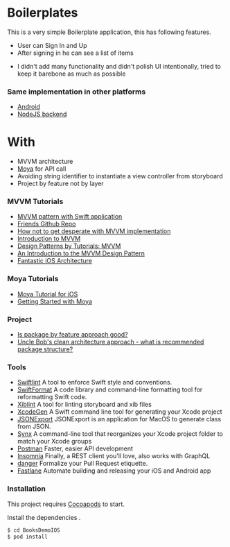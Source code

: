 # Boilerplates

This is a very simple Boilerplate application, this has following features.

  - User can Sign In and Up
  - After signing in he can see a list of items
  
  * I didn't add many functionality and didn't polish UI intentionally, tried to keep it barebone as much as possible 
  
  ### Same implementation in other platforms
   - [Android](https://github.com/simpleboilerplates/BooksDemoAndroid) 
   - [NodeJS backend](https://github.com/simpleboilerplates/BooksDemoNode) 

 
# With

  - MVVM architecture
  - [Moya](https://github.com/Moya/Moya) for API call
  - Avoiding string identifier to instantiate a view controller from storyboard
  - Project by feature not by layer

### MVVM Tutorials
  * [MVVM pattern with Swift application](http://swiftyjimmy.com/mvvm-with-swift-application-part1/)
  * [Friends Github Repo](https://github.com/JussiSuojanen/friends)
  * [How not to get desperate with MVVM implementation](https://medium.com/flawless-app-stories/how-to-use-a-model-view-viewmodel-architecture-for-ios-46963c67be1b)
  * [Introduction to MVVM](https://www.appcoda.com/mvvm-vs-mvc/)
  * [Design Patterns by Tutorials: MVVM](https://www.raywenderlich.com/34-design-patterns-by-tutorials-mvvm)
  * [ An Introduction to the MVVM Design Pattern](https://www.toptal.com/ios/swift-tutorial-introduction-to-mvvm)
  * [Fantastic iOS Architecture](https://github.com/onmyway133/fantastic-ios-architecture)

### Moya Tutorials

* [Moya Tutorial for iOS](https://www.raywenderlich.com/5121-moya-tutorial-for-ios-getting-started)
* [Getting Started with Moya](https://medium.com/flawless-app-stories/getting-started-with-moya-f559c406e990)

### Project 

* [Is package by feature approach good?](https://stackoverflow.com/questions/11733267/is-package-by-feature-approach-good)
* [Uncle Bob's clean architecture approach - what is recommended package structure?](https://stackoverflow.com/questions/46884449/uncle-bobs-clean-architecture-approach-what-is-recommended-package-structure)

### Tools
* [Swiftlint](https://github.com/realm/SwiftLint) A tool to enforce Swift style and conventions. 
* [SwiftFormat](https://github.com/nicklockwood/SwiftFormat) A code library and command-line formatting tool for reformatting Swift code.
* [Xiblint](https://github.com/lyft/xiblint) A tool for linting storyboard and xib files
* [XcodeGen](https://github.com/yonaskolb/XcodeGen) A Swift command line tool for generating your Xcode project
* [JSONExport](https://github.com/Ahmed-Ali/JSONExport) JSONExport is an application for MacOS to generate class from JSON.
* [Synx](https://github.com/venmo/synx) A command-line tool that reorganizes your Xcode project folder to match your Xcode groups
* [Postman](https://www.getpostman.com) Faster, easier API development
* [Insomnia](https://insomnia.rest/) Finally, a REST client you'll love, also works with GraphQL
* [danger](https://github.com/danger/danger) Formalize your Pull Request etiquette.
* [Fastlane](https://github.com/fastlane/fastlane) Automate building and releasing your iOS and Android app

### Installation

This project requires [Cocoapods](https://cocoapods.org//) to start.

Install the dependencies .

```sh
$ cd BooksDemoIOS
$ pod install
```
